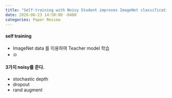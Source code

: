 ```yaml
---
title: "Self-training with Noisy Student improves ImageNet classification"
date: 2020-06-23 14:50:00 -0400
categories: Paper Review
---
```


#### self training  
 - ImageNet data 를 이용하여 Teacher model 학습
 - ㅁ
#### 3가지 noisy를 준다. 
 - stochastic depth
 - dropout
 - rand augment
